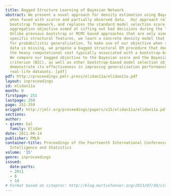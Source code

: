 ```yaml
---
title: Bagged Structure Learning of Bayesian Network
abstract: We present a novel approach for density estimation using Bayesian networks
  when faced with scarce and partially observed data.  Our approach relies on Efron’s
  bootstrap framework, and replaces the standard model selection score by a bootstrap
  aggregation objective aimed at sifting out bad decisions during the learning procedure.
  Unlike previous bootstrap or MCMC based approaches that are only aimed at recovering
  specific structural features, we learn a concrete density model that can be used
  for probabilistic generalization. To make use of our objective when some of the
  data is missing, we propose a bagged structural EM procedure that does not incur
  the heavy computational cost typically associated with a bootstrap-based approach.
  We compare our bagged objective to the Bayesian score and the Bayesian information
  criterion (BIC), as well as other bootstrap-based model selection objectives, and
  demonstrate its effectiveness in improving generalization performance for varied
  real-life datasets. [pdf]
pdf: http://proceedings.pmlr.press/elidan11a/elidan11a.pdf
layout: inproceedings
id: elidan11a
month: 0
firstpage: 251
lastpage: 259
page: 251-259
origpdf: http://jmlr.org/proceedings/papers/v15/elidan11a/elidan11a.pdf
sections: 
author:
- given: Gal
  family: Elidan
date: 2011-06-14
publisher: PMLR
container-title: Proceedings of the Fourteenth International Conference on Artificial
  Intelligence and Statistics
volume: '15'
genre: inproceedings
issued:
  date-parts:
  - 2011
  - 6
  - 14
# Format based on citeproc: http://blog.martinfenner.org/2013/07/30/citeproc-yaml-for-bibliographies/
---
```

